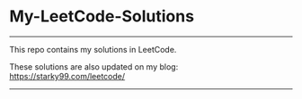 # My-LeetCode-Solutions

---

This repo contains my solutions in LeetCode.

These solutions are also updated on my blog:  https://starky99.com/leetcode/

---
